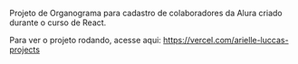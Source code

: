 Projeto de Organograma para cadastro de colaboradores da Alura criado durante o curso de React.

Para ver o projeto rodando, acesse aqui: https://vercel.com/arielle-luccas-projects
